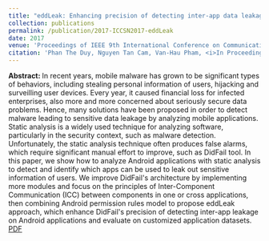 ```yaml
---
title: "eddLeak: Enhancing precision of detecting inter-app data leakage in Android applications"
collection: publications
permalink: /publication/2017-ICCSN2017-eddLeak
date: 2017
venue: 'Proceedings of IEEE 9th International Conference on Communication Software and Networks (ICCSN2017)'
citation: 'Phan The Duy, Nguyen Tan Cam, Van-Hau Pham, <i>In Proceedings of IEEE 9th International Conference on Communication Software and Networks (ICCSN2017) </i>, Guangzhou, China (2017).'
---
```

<B>Abstract: </B>
In recent years, mobile malware has grown to be significant types of behaviors, including stealing personal information of users, hijacking and surveilling user devices. Every year, it caused financial loss for infected enterprises, also more and more concerned about seriously secure data problems. Hence, many solutions have been proposed in order to detect malware leading to sensitive data leakage by analyzing mobile applications. Static analysis is a widely used technique for analyzing software, particularly in the security context, such as malware detection. Unfortunately, the static analysis technique often produces false alarms, which require significant manual effort to improve, such as DidFail tool. In this paper, we show how to analyze Android applications with static analysis to detect and identify which apps can be used to leak out sensitive information of users. We improve DidFail's architecture by implementing more modules and focus on the principles of Inter-Component Communication (ICC) between components in one or cross applications, then combining Android permission rules model to propose eddLeak approach, which enhance DidFail's precision of detecting inter-app leakage on Android applications and evaluate on customized application datasets.
<br/>
[PDF](http://academicpages.github.io/files/paper1.pdf)


